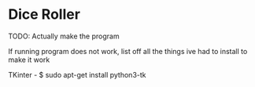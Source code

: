 # Dice Roller

TODO: Actually make the program

If running program does not work, list off all the things ive had to install to make it work

TKinter - $ sudo apt-get install python3-tk
